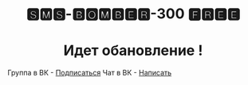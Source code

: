

<h1 align="center"> 🆂🅼🆂-🅱🅾🅼🅱🅴🆁-300 🅵🆁🅴🅴 </h1>
<h1 align="center">Идет обановление !</h1>

Группа в ВК - [Подписаться](https://vk.com/hackerpro300)
Чат в ВК - [Написать](https://vk.me/join/AJQ1dyAD2RfiLmpN0GyH3KmJ)




